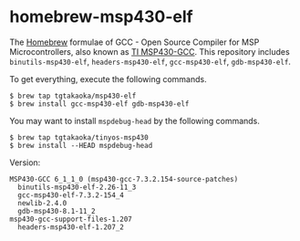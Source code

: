 homebrew-msp430-elf
===================

The [Homebrew][] formulae of GCC - Open Source Compiler for MSP
Microcontrollers, also known as [TI MSP430-GCC][]. This repository includes
`binutils-msp430-elf`, `headers-msp430-elf`, `gcc-msp430-elf`,
`gdb-msp430-elf`.

To get everything, execute the following commands.

    $ brew tap tgtakaoka/msp430-elf
    $ brew install gcc-msp430-elf gdb-msp430-elf

You may want to install `mspdebug-head` by the following commands.

    $ brew tap tgtakaoka/tinyos-msp430
    $ brew install --HEAD mspdebug-head

Version:

    MSP430-GCC 6_1_1_0 (msp430-gcc-7.3.2.154-source-patches)
      binutils-msp430-elf-2.26-11_3
      gcc-msp430-elf-7.3.2-154_4
      newlib-2.4.0
      gdb-msp430-8.1-11_2
    msp430-gcc-support-files-1.207
      headers-msp430-elf-1.207_2

[Homebrew]: https://brew.sh/
[TI MSP430-GCC]: http://www.ti.com/tool/MSP430-GCC-OPENSOURCE
